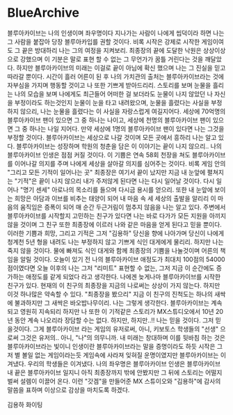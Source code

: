 # BlueArchive

블루아카이브는 나의 인생이며 좌우명이다 지나가는 사람이 나에게 씹덕이라 하면 나는 그 사람을 붙잡아 당장 블루아카입를 권할 것이다. 비록 시작은 강제로 시작한 게임이여도 그 끝은 방대하리 나는 그의 여정을 지켜보리. 최종장의 끝에 도달한 낙원은 상상이상으로 강했으며 이 기분은 말로 표현 할 수 없는 그 무언가가 꿈틀 거린다는 것을 깨달았다. 하지만 블루아카이브의 미래는 이걸로 끝이 아님에 확신 했으며 나는 그 진실을 믿고 따라갈 뿐이다. 시간이 흘러 어른이 된 후 나의 가치관의 출처는 블루아카이브라는 것에 자부심을 가지며 행동할 것이고 나 또한 기쁘게 받아드리리. 스토리를 보며 눈물을 흘리는 나의 모습을 보며 나에게도 최근들어 어떠한 걸 보더라도 눈물이 나지 않았던 나 자신을 부정이라도 하는것인지 눈물이 눈을 타고 내려왔으며, 눈물을 흘렸다는 사실을 부정하지 않으리, 나는 눈물을 흘렸다는 이 사실을 자랑스럽게 여길지어다. 세상에 70억명의 블루아카이브 팬이 있으면 그 중 하나는 나이고, 세상에 천명의 블루아카이브 팬이 있으면 그 중 하나는 나일 지어다. 만약 세상에 1명의 블루아카이브 팬이 있다면 나는 그것을 부정할 것이다. 블루아카이브는 세상으로 나갈 것이며 모든 곳에서 흥하리 나는 알고 있다. 블루아카이브는 성장하며 학원의 청춘을 담은 이 이야기는 끝이 나지 않으리.. 나의 블루아카이브 인생은 점점 커질 것이다. 이 기쁨은 연속 58회 천장을 쳐도 블루아카이브를 이어나갈 의지를 주며 나에게 세상을 살아갈 의지를 심어주는 것이다. 비록 게임 안의  "그리고 모든 기적이 일어나는 곳" 최종장은 여기서 끝이 났지만 지금 내 눈앞에 펼쳐지는 "기적"은 끝이 나지 않으리 내가 주저않게 된다면 나는 다시 일어날 것이다. 다시 일어나 "명기 센세" 아로나의 목소리를 들으며 다시금 용시를 얻으리. 또한 내 눈앞에 보이는 희망은 아담과 이브를 비추는 태양이 되어 내 마음 속 세 세상의 출발을 알리리 이 마음의 움직임은 증폭이 되어 매 순간 두근거림이 멈추지 않음을 나는 알고 있다. 주변에서 블루아카이브를 시작할지 고민하는 친구가 있다면 나는 바로 다가가 모든 지원을 아끼지 않을 것이며 그 친구 또한 최종장에 이르러 나와 같은 마음을 얻게 된다고 믿을 뿐이다. 이러한 기쁨과 희망, 그리고 기적은 그저 "김용하" 당신을 향에 나아가며 당신이 나에게 청계천 5년 형을 내려도 나는 부정하지 않고 기쁘게 식인 대게에게 물리리. 하지만 나는 죽지 않을 것이다. 물에 빠져도 식인 대게와 함께 최종장의 기쁨을 나눌것이며 어른의 책임을 알릴 것이다. 오늘이 있기 전 나의 블루아카이브 애정도가 최대치 100점의 54000점이였다면 오늘 이후의 나는 그저 "리미트" 표현할 수 없는, 그저 지금 이 순간에도 증가하는 애정도를 같게 되었다 라고 생각한다. 나에겐 늦게나마 블루아카이브를 시작한 친구가 있다. 현재의 이 친구의 최종장을 지금의 나로써는 상상이 가지 않는다. 하지만 이것 하나많은 약속할 수 있다. "최종장을 봤으리" 지금 이 친구의 진척도는 하나의 새싹에 불과하지만 그 새싹은 바오밥나무이리. 나는 그렇게 생각한다. 블루아카이브는 계속되고 영원히 지속되리 하지만 나 또한 이 기적같은 스토리가 MX스튜디오에서 10년 20년 동안 계속 나오리라 장담할 수는 없다. 하지만, 하지만..!! 나는 믿을 것이다. 그저 믿을것이다. 그게 블루아카이브 라는 게임의 유저로써, 아니, 키보토스 학생들의 "선생" 으로써 그것은 유저의.. 아니, "나"의 의무니까. 내 미래는 창대하며 이를 뒷바침 하는 것은 블루아카이브라는 빛이니 인생이란 블루아카이브라는 말을 증명이라도 하듯 시작은 그저 별 볼일 없는 게임이라는듯 게임속에 사라져 잊혀질 운명이였지만 블루아카이브는 이겨냈다. 우리의 학생들은 이겨냈다. 나의 좌우명은 블루아카이브 인생은 블루아카이브 내 끝은 블루아카이브 일지니 아직 최종장까지 밖에 안봤지만 그 뒤에 스토리는 어떨지 벌써 설렘이 이끌어 온다. 이런 "갓겜"을 만들어준 MX 스튜이오와 "김용하"에 감사의 말씀을 표하며 이상으로 감상을 마치도록 하겠다.

김용하 화이팅
